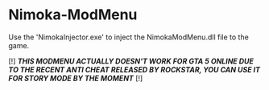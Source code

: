 # Nimoka-ModMenu

Use the 'NimokaInjector.exe' to inject the NimokaModMenu.dll file to the game.

[!] ***THIS MODMENU ACTUALLY DOESN'T WORK FOR GTA 5 ONLINE DUE TO THE RECENT ANTI CHEAT RELEASED BY ROCKSTAR, YOU CAN USE IT FOR STORY MODE BY THE MOMENT*** [!]
